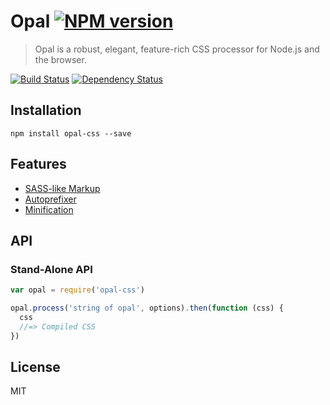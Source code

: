 # Opal [![NPM version](https://img.shields.io/npm/v/opal-css.svg)](https://www.npmjs.org/package/opal-css)

> Opal is a robust, elegant, feature-rich CSS processor for Node.js and the browser.

[![Build Status](https://img.shields.io/travis/RobLoach/opal-css/master.svg)](https://travis-ci.org/RobLoach/opal-css)
[![Dependency Status](https://img.shields.io/david/RobLoach/opal-css/master.svg)](http://david-dm.org/RobLoach/opal-css)

## Installation

    npm install opal-css --save

## Features

* [SASS-like Markup](https://github.com/jonathantneal/precss#precss-)
* [Autoprefixer](https://github.com/postcss/autoprefixer-core#quick-example)
* [Minification](http://cssnano.co/optimisations/)

## API

### Stand-Alone API
```js
var opal = require('opal-css')

opal.process('string of opal', options).then(function (css) {
  css
  //=> Compiled CSS
})
```

## License

MIT
